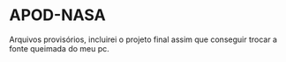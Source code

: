 # APOD-NASA

Arquivos provisórios, incluirei o projeto final assim que conseguir trocar a fonte queimada do meu pc.
